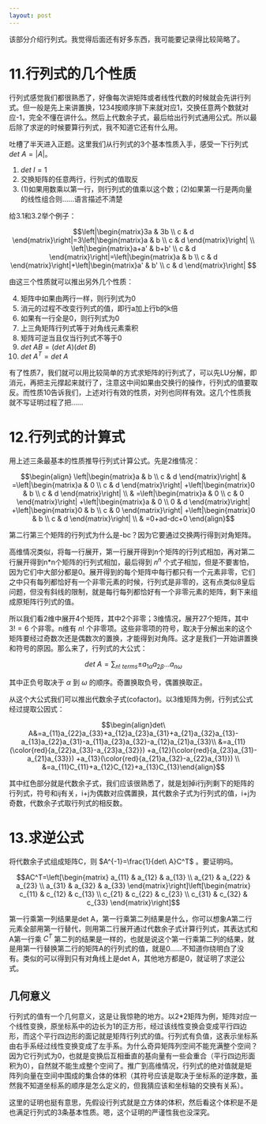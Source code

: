 ```yaml
---
layout: post
---
```


该部分介绍行列式。我觉得后面还有好多东西，我可能要记录得比较简略了。

# 11.行列式的几个性质
行列式感觉我们都很熟悉了，好像每次讲矩阵或者线性代数的时候就会先讲行列式。但一般是先上来讲置换，1234按顺序排下来就对应1，交换任意两个数就对应-1，完全不懂在讲什么。然后上代数余子式，最后给出行列式通用公式。所以最后除了求逆的时候要算行列式，我不知道它还有什么用。

吐槽了半天进入正题。这里我们从行列式的3个基本性质入手，感受一下行列式 $det\ A=|A|$。

1.  $det\ I=1$
2. 交换矩阵的任意两行，行列式的值取反
3. (1)如果用数乘以第一行，则行列式的值乘以这个数；(2)如果第一行是两向量的线性组合则……语言描述不清楚

给3.1和3.2举个例子：

$$\left|\begin{matrix}3a & 3b \\ c & d \end{matrix}\right|=3\left|\begin{matrix}a & b \\ c & d \end{matrix}\right| \\
\left|\begin{matrix}a+a' & b+b' \\ c & d \end{matrix}\right|=\left|\begin{matrix}a & b \\ c & d \end{matrix}\right|+\left|\begin{matrix}a' & b' \\ c & d \end{matrix}\right|
$$

由这三个性质就可以推出另外几个性质：

4. 矩阵中如果由两行一样，则行列式为0
5. 消元的过程不改变行列式的值，即行a加上行b的k倍
6. 如果有一行全是0，则行列式为0
7. 上三角矩阵行列式等于对角线元素乘积
8. 矩阵可逆当且仅当行列式不等于0
9. $det\ AB=(det\ A)(det\ B)$
10. $det\ A^T=det\ A$

有了性质7，我们就可以用比较简单的方式求矩阵的行列式了，可以先LU分解，即消元，再把主元撑起来就行了，注意这中间如果由交换行的操作，行列式的值要取反。而性质10告诉我们，上述对行有效的性质，对列也同样有效。这几个性质我就不写证明过程了把……

# 12.行列式的计算式
用上述三条最基本的性质推导行列式计算公式。先是2维情况：

$$\begin{align}
\left|\begin{matrix}a & b \\ c & d \end{matrix}\right|
 & =\left|\begin{matrix}a & 0 \\ c & d \end{matrix}\right|
   +\left|\begin{matrix}0 & b \\ c & d \end{matrix}\right| \\
 & =\left|\begin{matrix}a & 0 \\ c & 0 \end{matrix}\right|
   +\left|\begin{matrix}a & 0 \\ 0 & d \end{matrix}\right|
   +\left|\begin{matrix}0 & b \\ c & 0 \end{matrix}\right|
   +\left|\begin{matrix}0 & b \\ c & d \end{matrix}\right| \\
 & =0+ad-dc+0
\end{align}$$

第二行第三个矩阵的行列式为什么是-bc？因为它要通过交换两行得到对角矩阵。

高维情况类似，将每一行展开，第一行展开得到n个矩阵的行列式相加，再对第二行展开得到n\*n个矩阵的行列式相加，最后得到 $n^n$ 个式子相加，但是不要害怕，因为它们中大部分都是0。展开得到的每个矩阵中每行都只有一个元素非零，它们之中只有每列都恰好有一个非零元素的时候，行列式是非零的，这有点类似8皇后问题，但没有斜线的限制，就是每行每列都恰好有一个非零元素的矩阵，剩下来组成原矩阵行列式的值。

所以我们看2维中展开4个矩阵，其中2个非零；3维情况，展开27个矩阵，其中 $3!=6$ 个非零。n维有 $n!$ 个非零项。这些非零项的符号，取决于分解出来的这个矩阵要经过奇数次还是偶数次的置换，才能得到对角阵。这才是我们一开始讲置换和符号的原因。那么来了，行列式的大公式：

$$det\ A=\sum_{n!\ terms}{\pm a_{1\alpha}a_{2\beta}...a_{n\omega}}$$

其中正负号取决于 $\alpha$ 到 $\omega$ 的顺序。奇置换取负号，偶置换取正。

从这个大公式我们可以推出代数余子式(cofactor)。以3维矩阵为例，行列式公式经过提取公因式：

$$\begin{align}det\ A&=a_{11}a_{22}a_{33}+a_{12}a_{23}a_{31}+a_{21}a_{32}a_{13}-a_{13}a_{22}a_{31}-a_{11}a_{23}a_{32}-a_{12}a_{21}a_{33}\\
&=a_{11}(\color{red}{a_{22}a_{33}-a_{23}a_{32}})
 +a_{12}(\color{red}{a_{23}a_{31}-a_{21}a_{33}})
 +a_{13}(\color{red}{a_{21}a_{32}-a_{22}a_{31}}) \\
&=a_{11}C_{11}+a_{12}C_{12}+a_{13}C_{13}\end{align}$$

其中红色部分就是代数余子式，我们应该很熟悉了，就是划掉i行j列剩下的矩阵的行列式，符号和ij有关，i+j为偶数对应偶置换，其代数余子式为行列式的值，i+j为奇数，代数余子式取行列式的相反数。

# 13.求逆公式
将代数余子式组成矩阵C，则 $A^{-1}=\frac{1}{det\ A}C^T$ 。要证明吗。

$$AC^T=\left[\begin{matrix} a_{11} & a_{12} & a_{13} \\ a_{21} & a_{22} & a_{23} \\ a_{31} & a_{32} & a_{33} \end{matrix}\right]\left[\begin{matrix} c_{11} & c_{12} & c_{13} \\ c_{21} & c_{22} & c_{23} \\ c_{31} & c_{32} & c_{33} \end{matrix}\right]$$

第一行乘第一列结果是det A，第一行乘第二列结果是什么，你可以想象A第二行元素全部用第一行替代，则用第二行展开通过代数余子式计算行列式，其表达式和A第一行乘 $C^T$ 第二列的结果是一样的，也就是说这个第一行乘第二列的结果，就是用第一行替换第二行的矩阵A的行列式的值，就是0……不知道你绕明白了没有。类似的可以得到只有对角线上是det A，其他地方都是0，就证明了求逆公式。

## 几何意义
行列式的值有一个几何意义，这是让我惊艳的地方。以2\*2矩阵为例，矩阵对应一个线性变换，原坐标系中的边长为1的正方形，经过该线性变换会变成平行四边形，而这个平行四边形的面记就是矩阵行列式的值。行列式有负值，这表示坐标系由右手系经过线性变换变成了左手系。为什么奇异矩阵列空间不能充满整个空间？因为它行列式为0，也就是变换后互相垂直的基向量有一些会重合（平行四边形面积为0），自然就不能生成整个空间了。推广到高维情况，行列式的绝对值就是矩阵列向量在空间中围成的集合体的体积（其符号应该是取决于坐标系的逆序数，虽然我不知道坐标系的顺序是怎么定义的，但我猜应该和坐标轴的交换有关系）。

这里的证明也挺有意思，先假设行列式就是立方体的体积，然后看这个体积是不是也满足行列式的3条基本性质。嗯，这个证明的严谨性我也没深究。
